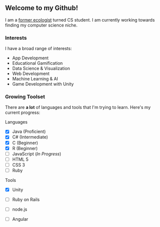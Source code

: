 ## Welcome to my Github!

I am a [former ecologist](http://www.pnas.org/content/112/9/2812) turned CS student. I am currently working towards finding my computer science niche.

### Interests

I have a broad range of interests:

* App Development
* Educational Gamification
* Data Science & Visualization
* Web Development
* Machine Learning & AI
* Game Development with Unity

### Growing Toolset

There are **a lot** of languages and tools that I'm trying to learn. Here's my current progress:

Languages
- [x] Java (Proficient)
- [x] C# (Intermediate)
- [x] C (Beginner)
- [x] R (Beginner)
- [ ] JavaScript (*In Progress*)
- [ ] HTML 5
- [ ] CSS 3
- [ ] Ruby

Tools
- [x] Unity
- [ ] Ruby on Rails
- [ ] node.js
- [ ] Angular


